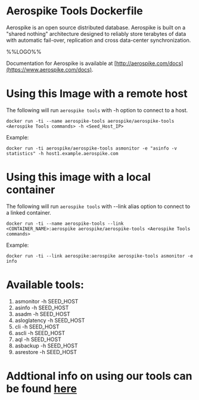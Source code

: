 # Aerospike Tools Dockerfile

Aerospike is an open source distributed database. Aerospike is built on a "shared nothing" architecture designed to reliably store terabytes of data with automatic fail-over, replication and cross data-center synchronization.

%%LOGO%%

Documentation for Aerospike is available at [http://aerospike.com/docs](https://www.aerospike.com/docs).

# Using this Image with a remote host

The following will run `aerospike tools` with -h option to connect to a host.

`docker run -ti --name aerospike-tools aerospike/aerospike-tools <Aerospike Tools commands> -h <Seed_Host_IP>`

Example:

`docker run -ti aerospike/aerospike-tools asmonitor -e "asinfo -v statistics" -h host1.example.aerospike.com`

# Using this image with a local container

The following will run `aerospike tools` with --link alias option to connect to a linked container.

`docker run -ti --name aerospike-tools --link <CONTAINER_NAME>:aerospike aerospike/aerospike-tools <Aerospike Tools commands>`

Example:

`docker run -ti --link aerospike:aerospike aerospike-tools asmonitor -e info`

# Available tools:

1.	asmonitor -h SEED_HOST
2.	asinfo -h SEED_HOST
3.	asadm -h SEED_HOST
4.	asloglatency -h SEED_HOST
5.	cli -h SEED_HOST
6.	ascli -h SEED_HOST
7.	aql -h SEED_HOST
8.	asbackup -h SEED_HOST
9.	asrestore -h SEED_HOST

# Addtional info on using our tools can be found [here](http://www.aerospike.com/docs/tools/)

